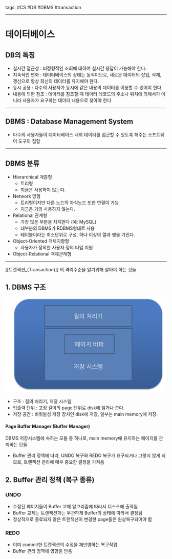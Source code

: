 tags: #CS #DB #DBMS #transaction

---
# 데이터베이스
## DB의 특징
- 실시간 접근성 : 비정형적인 조회에 대하여 실시간 응답이 가능해야 한다.
- 지속적인 변화 : 데이터베이스의 상태는 동적이므로, 새로운 데이터의 삽입, 삭제, 갱신으로 항상 최신의 데이터를 유지해야 한다.
- 동시 공용 : 다수의 사용자가 동시에 같은 내용의 데이터를 이용할 수 있어야 한다
- 내용에 의한 참조 : 데이터를 참조할 때 데이터 레코드의 주소나 위치에 의해서가 아니라 사용자가 요구하는 데이터 내용으로 찾아야 한다

---
## DBMS : Database Management System
- 다수의 사용자들이 데이터베이스 내의 데이터를 접근할 수 있도록 해주는 소프트웨어 도구의 집합

---
## DBMS 분류
- Hierarchical 계층형
	- 트리형
	- 지금은 사용하지 않는다.
- Network 망형
	- 트리형이지만 다른 노드의 자식노드 또한 연결이 가능
	- 지금은 거의 사용하지 않는다.
- Relational 관계형 
	- 가장 많은 부분을 차지한다 (예: MySQL)
	- 대부분의 DBMS가 RDBMS형태로 사용
	- 테이블이라는 최소단위로 구성. 하나 이상의 열과 행을 가진다.
- Object-Oriented 객체지향형 
	- 사용자가 정의한 사용자 정의 타입 지원
- Object-Relational 객체관계형

---
[[트랜잭션_(Transaction)]] 의 격리수준을 알기위해 알아야 하는 것들

## 1. DBMS 구조
![](img/image4.png)
- 구조 : 질의 처리기, 저장 시스템
- 입출력 단위 : 고정 길이의 page 단위로 disk에 읽거나 쓴다.
- 저장 공간 : 비휘발성 저장 장치인 disk에 저장, 일부는 main memory에 저장.

#### Page Buffer Manager (Buffer Manager)
DBMS 저장시스템에 속하는 모듈 중 하나로, main memory에 유지하는 페이지를 관리하는 모듈.
- Buffer 관리 정책에 따라, UNDO 복구와 REDO 복구가 요구되거나 그렇지 않게 되므로, 트랜잭션 관리에 매우 중요한 결정을 가져옴

## 2. Buffer 관리 정책 (복구 종류)
### UNDO
- 수정된 페이지들이 Buffer 교체 알고리즘에 따라서 디스크에 출력됨
- Buffer 교체는 트랜잭션과는 무관하게 Buffer의 상태에 따라서 결정됨
- 정상적으로 종료되지 않은 트랜잭션이 변경한 page들은 원상복구되어야 함
### REDO
- 이미 commit한 트랜잭션의 수정을 재반영하는 복구작업
- Buffer 관리 정책에 영향을 받음

